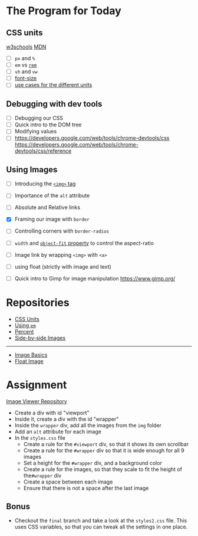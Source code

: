 # The Program for Today

## CSS units

[w3schools](https://www.w3schools.com/cssref/css_units.asp)
[MDN](https://developer.mozilla.org/en-US/docs/Learn/CSS/Building_blocks/Values_and_units)


- [ ] `px` and `%`
- [ ] `em` vs [`rem`](https://www.sitepoint.com/understanding-and-using-rem-units-in-css/)
- [ ] `vh` and `vw`
- [ ] [font-size](https://developer.mozilla.org/en-US/docs/Web/CSS/font-size)
- [ ] [use cases for the different units](https://kyleschaeffer.com/css-font-size-em-vs-px-vs-pt-vs-percent#:~:text=%E2%80%9CEms%E2%80%9D%20(em)%3A%20The,5em%20would%20equal%206pt%2C%20etc.)

## Debugging with dev tools

- [ ] Debugging our CSS
- [ ] Quick intro to the DOM tree
- [ ] Modifying values
- [ ] https://developers.google.com/web/tools/chrome-devtools/css https://developers.google.com/web/tools/chrome-devtools/css/reference

## Using Images

- [ ] Introducing the [`<img>` tag](https://www.w3schools.com/html/html_images.asp)
- [ ] Importance of the `alt` attribute
- [ ] Absolute and Relative links
- [x] Framing our image with `border`
- [ ] Controlling corners with `border-radius`
- [ ] `width` and [`object-fit` property](https://developer.mozilla.org/en-US/docs/Web/CSS/object-fit) to control the aspect-ratio
- [ ] Image link by wrapping `<img>` with `<a>`
- [ ] using float (strictly with image and text)
- [ ] Quick intro to Gimp for image manipulation
  https://www.gimp.org/


# Repositories

* [CSS Units](https://github.com/DCIForks/float-image)
* [Using `em`](https://github.com/DCIForks/css-em)
* [Percent](https://github.com/DCIForks/percent)
* [Side-by-side Images](https://github.com/DCIForks/side-by-side)
---
* [Image Basics](https://github.com/DCIForks/image-basics)
* [Float Image](https://github.com/DCIForks/float-image)

# Assignment
[Image Viewer Repository](https://classroom.github.com/a/ZbcBUSVS)

* Create a div with id "viewport"
* Inside it, create a div with the id "wrapper"
* Inside the `wrapper` div, add all the images from the `img` folder
* Add an `alt` attribute for each image
* In the `styles.css` file
  * Create a rule for the `#viewport` div, so that it shows its own scrollbar
  * Create a rule for the `#wrapper` div so that it is wide enough for all 9 images
  * Set a height for the `#wrapper` div, and a background color
  * Create a rule for the images, so that they scale to fit the height of the`#wrapper` div
  * Create a space between each image
  * Ensure that there is not a space after the last image

## Bonus

* Checkout the `final` branch and take a look at the `styles2.css` file. This uses CSS variables, so that you can tweak all the settings in one place.
